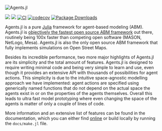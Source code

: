 ![Agents.jl](https://github.com/JuliaDynamics/JuliaDynamics/blob/master/videos/agents/agents4_logo.gif?raw=true)

[![](https://img.shields.io/badge/docs-stable-blue.svg)](https://JuliaDynamics.github.io/Agents.jl/stable)
[![](https://img.shields.io/badge/DOI-10.1177/00375497211068820-purple)](https://journals.sagepub.com/doi/10.1177/00375497211068820)
[![CI](https://github.com/JuliaDynamics/Agents.jl/workflows/CI/badge.svg)](https://github.com/JuliaDynamics/Agents.jl/actions?query=workflow%3ACI)
[![codecov](https://codecov.io/gh/JuliaDynamics/Agents.jl/branch/main/graph/badge.svg)](https://codecov.io/gh/JuliaDynamics/Agents.jl)
[![Package Downloads](https://shields.io/endpoint?url=https://pkgs.genieframework.com/api/v1/badge/Agents)](https://pkgs.genieframework.com?packages=Agents)

Agents.jl is a pure [Julia](https://julialang.org/) framework for agent-based modeling (ABM). Agents.jl is [objectively the fastest open source ABM framework](https://github.com/JuliaDynamics/ABM_Framework_Comparisons) out there, routinely being 100x faster than competing open software (MASON, NetLogo, Mesa). Agents.jl is also the only open source ABM framework that fully implements simulations on Open Street Maps.

Besides its incredible performance, two more major highlights of Agents.jl are its simplicity and the total amount of features. Agents.jl is designed to require writing minimal code and being very simple to learn and use, even though it provides an extensive API with thousands of possibilities for agent actions. This simplicity is due to the intuitive space-agnostic modelling approach we have implemented: agent actions are specified using generically named functions that do not depend on the actual space the agents exist in or on the properties of the agents themselves. Overall this leads to ultra fast model prototyping where even changing the space of the agents is matter of only a couple of lines of code.

More information and an extensive list of features can be found in the documentation, which you can either find [online](https://juliadynamics.github.io/Agents.jl/stable/) or build locally by running the `docs/make.jl` file.
